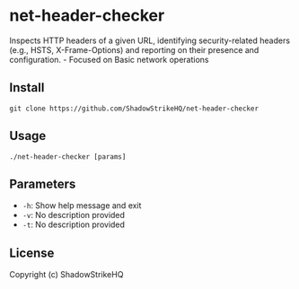 # net-header-checker
Inspects HTTP headers of a given URL, identifying security-related headers (e.g., HSTS, X-Frame-Options) and reporting on their presence and configuration. - Focused on Basic network operations

## Install
`git clone https://github.com/ShadowStrikeHQ/net-header-checker`

## Usage
`./net-header-checker [params]`

## Parameters
- `-h`: Show help message and exit
- `-v`: No description provided
- `-t`: No description provided

## License
Copyright (c) ShadowStrikeHQ
